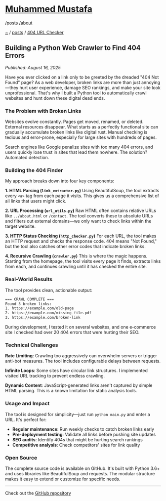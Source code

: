 # [Muhammed Mustafa](../README.md)

[/posts](/posts/README.md) [/about](/about/README.md)

[~](../README.md) / [posts](/posts/README.md) / [404 URL Checker](/posts/404-URL-Checker.md)

## Building a Python Web Crawler to Find 404 Errors


*Published: August 16, 2025*

Have you ever clicked on a link only to be greeted by the dreaded "404 Not Found" page? As a web developer, broken links are more than just annoying—they hurt user experience, damage SEO rankings, and make your site look unprofessional. That's why I built a Python tool to automatically crawl websites and hunt down these digital dead ends.

### The Problem with Broken Links

Websites evolve constantly. Pages get moved, renamed, or deleted. External resources disappear. What starts as a perfectly functional site can gradually accumulate broken links like digital rust. Manual checking is tedious and error-prone, especially for large sites with hundreds of pages.

Search engines like Google penalize sites with too many 404 errors, and users quickly lose trust in sites that lead them nowhere. The solution? Automated detection.

### Building the 404 Finder

My approach breaks down into four key components:

**1. HTML Parsing (`link_extractor.py`)**
Using BeautifulSoup, the tool extracts every `<a>` tag from each page it visits. This gives us a comprehensive list of all links that users might click.

**2. URL Processing (`url_utils.py`)**
Raw HTML often contains relative URLs like `../about.html` or `/contact`. The tool converts these to absolute URLs and filters out external domains—we only want to check links within the target website.

**3. HTTP Status Checking (`http_checker.py`)**
For each URL, the tool makes an HTTP request and checks the response code. 404 means "Not Found," but the tool also catches other error codes that indicate broken links.

**4. Recursive Crawling (`crawler.py`)**
This is where the magic happens. Starting from the homepage, the tool visits every page it finds, extracts links from each, and continues crawling until it has checked the entire site.

### Real-World Results

The tool provides clean, actionable output:

```bash
=== CRAWL COMPLETE ===
Found 3 broken links:
1. https://example.com/old-page 
2. https://example.com/missing-file.pdf 
3. https://example.com/broken-link 
```

During development, I tested it on several websites, and one e-commerce site I checked had over 20 404 errors that were hurting their SEO.

### Technical Challenges

**Rate Limiting**: Crawling too aggressively can overwhelm servers or trigger anti-bot measures. The tool includes configurable delays between requests.

**Infinite Loops**: Some sites have circular link structures. I implemented visited URL tracking to prevent endless crawling.

**Dynamic Content**: JavaScript-generated links aren't captured by simple HTML parsing. This is a known limitation for static analysis tools.

### Usage and Impact

The tool is designed for simplicity—just run `python main.py` and enter a URL. It's perfect for:

- **Regular maintenance**: Run weekly checks to catch broken links early
- **Pre-deployment testing**: Validate all links before pushing site updates
- **SEO audits**: Identify 404s that might be hurting search rankings
- **Competitive analysis**: Check competitors' sites for link quality


### Open Source

The complete source code is available on GitHub. It's built with Python 3.6+ and uses libraries like BeautifulSoup and requests. The modular structure makes it easy to extend or customize for specific needs.

---

Check out the [GitHub repository](https://github.com/muhamedmjw/404-URL-Checker)